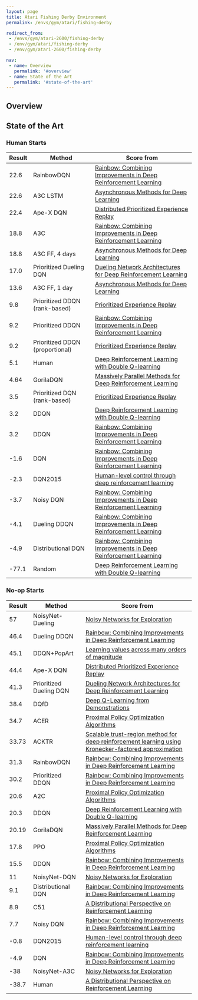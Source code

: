 ```yaml
---
layout: page
title: Atari Fishing Derby Environment
permalink: /envs/gym/atari/fishing-derby

redirect_from:
 - /envs/gym/atari-2600/fishing-derby
 - /env/gym/atari/fishing-derby
 - /env/gym/atari-2600/fishing-derby

nav:
 - name: Overview
   permalink: '#overview'
 - name: State of the Art
   permalink: '#state-of-the-art'
---
```



## Overview

## State of the Art

### Human Starts

| Result | Method | Score from |
|--------|--------|------------|
| 22.6 | RainbowDQN | [Rainbow: Combining Improvements in Deep Reinforcement Learning](https://arxiv.org/abs/1710.02298) |
| 22.6 | A3C LSTM | [Asynchronous Methods for Deep Learning](https://arxiv.org/abs/1602.01783) |
| 22.4 | Ape-X DQN | [Distributed Prioritized Experience Replay](https://arxiv.org/abs/1803.00933) |
| 18.8 | A3C | [Rainbow: Combining Improvements in Deep Reinforcement Learning](https://arxiv.org/abs/1710.02298) |
| 18.8 | A3C FF, 4 days | [Asynchronous Methods for Deep Learning](https://arxiv.org/abs/1602.01783) |
| 17.0 | Prioritized Dueling DQN | [Dueling Network Architectures for Deep Reinforcement Learning](https://arxiv.org/abs/1511.06581) |
| 13.6 | A3C FF, 1 day | [Asynchronous Methods for Deep Learning](https://arxiv.org/abs/1602.01783) |
| 9.8 | Prioritized DDQN (rank-based) | [Prioritized Experience Replay](https://arxiv.org/abs/1511.05952) |
| 9.2 | Prioritized DDQN | [Rainbow: Combining Improvements in Deep Reinforcement Learning](https://arxiv.org/abs/1710.02298) |
| 9.2 | Prioritized DDQN (proportional) | [Prioritized Experience Replay](https://arxiv.org/abs/1511.05952) |
| 5.1 | Human | [Deep Reinforcement Learning with Double Q-learning](https://arxiv.org/abs/1509.06461) |
| 4.64 | GorilaDQN | [Massively Parallel Methods for Deep Reinforcement Learning](https://arxiv.org/abs/1507.04296) |
| 3.5 | Prioritized DQN (rank-based) | [Prioritized Experience Replay](https://arxiv.org/abs/1511.05952) |
| 3.2 | DDQN | [Deep Reinforcement Learning with Double Q-learning](https://arxiv.org/abs/1509.06461) |
| 3.2 | DDQN | [Rainbow: Combining Improvements in Deep Reinforcement Learning](https://arxiv.org/abs/1710.02298) |
| -1.6 | DQN | [Rainbow: Combining Improvements in Deep Reinforcement Learning](https://arxiv.org/abs/1710.02298) |
| -2.3 | DQN2015 | [Human-level control through deep reinforcement learning](https://web.stanford.edu/class/psych209/Readings/MnihEtAlHassibis15NatureControlDeepRL.pdf) |
| -3.7 | Noisy DQN | [Rainbow: Combining Improvements in Deep Reinforcement Learning](https://arxiv.org/abs/1710.02298) |
| -4.1 | Dueling DDQN | [Rainbow: Combining Improvements in Deep Reinforcement Learning](https://arxiv.org/abs/1710.02298) |
| -4.9 | Distributional DQN | [Rainbow: Combining Improvements in Deep Reinforcement Learning](https://arxiv.org/abs/1710.02298) |
| -77.1 | Random | [Deep Reinforcement Learning with Double Q-learning](https://arxiv.org/abs/1509.06461) |

### No-op Starts

| Result | Method | Score from |
|--------|--------|------------|
| 57 | NoisyNet-Dueling | [Noisy Networks for Exploration](https://arxiv.org/abs/1706.10295) |
| 46.4 | Dueling DDQN | [Rainbow: Combining Improvements in Deep Reinforcement Learning](https://arxiv.org/abs/1710.02298) |
| 45.1 | DDQN+PopArt | [Learning values across many orders of magnitude](https://arxiv.org/abs/1602.07714) |
| 44.4 | Ape-X DQN | [Distributed Prioritized Experience Replay](https://arxiv.org/abs/1803.00933) |
| 41.3 | Prioritized Dueling DQN | [Dueling Network Architectures for Deep Reinforcement Learning](https://arxiv.org/abs/1511.06581) |
| 38.4 | DQfD | [Deep Q-Learning from Demonstrations](https://arxiv.org/abs/1704.03732) |
| 34.7 | ACER | [Proximal Policy Optimization Algorithms](https://arxiv.org/abs/1707.06347) |
| 33.73 | ACKTR | [Scalable trust-region method for deep reinforcement learning using Kronecker-factored approximation](https://arxiv.org/abs/1708.05144) |
| 31.3 | RainbowDQN | [Rainbow: Combining Improvements in Deep Reinforcement Learning](https://arxiv.org/abs/1710.02298) |
| 30.2 | Prioritized DDQN | [Rainbow: Combining Improvements in Deep Reinforcement Learning](https://arxiv.org/abs/1710.02298) |
| 20.6 | A2C | [Proximal Policy Optimization Algorithms](https://arxiv.org/abs/1707.06347) |
| 20.3 | DDQN | [Deep Reinforcement Learning with Double Q-learning](https://arxiv.org/abs/1509.06461) |
| 20.19 | GorilaDQN | [Massively Parallel Methods for Deep Reinforcement Learning](https://arxiv.org/abs/1507.04296) |
| 17.8 | PPO | [Proximal Policy Optimization Algorithms](https://arxiv.org/abs/1707.06347) |
| 15.5 | DDQN | [Rainbow: Combining Improvements in Deep Reinforcement Learning](https://arxiv.org/abs/1710.02298) |
| 11 | NoisyNet-DQN | [Noisy Networks for Exploration](https://arxiv.org/abs/1706.10295) |
| 9.1 | Distributional DQN | [Rainbow: Combining Improvements in Deep Reinforcement Learning](https://arxiv.org/abs/1710.02298) |
| 8.9 | C51 | [A Distributional Perspective on Reinforcement Learning](https://arxiv.org/abs/1707.06887) |
| 7.7 | Noisy DQN | [Rainbow: Combining Improvements in Deep Reinforcement Learning](https://arxiv.org/abs/1710.02298) |
| -0.8 | DQN2015 | [Human-level control through deep reinforcement learning](https://web.stanford.edu/class/psych209/Readings/MnihEtAlHassibis15NatureControlDeepRL.pdf) |
| -4.9 | DQN | [Rainbow: Combining Improvements in Deep Reinforcement Learning](https://arxiv.org/abs/1710.02298) |
| -38 | NoisyNet-A3C | [Noisy Networks for Exploration](https://arxiv.org/abs/1706.10295) |
| -38.7 | Human | [A Distributional Perspective on Reinforcement Learning](https://arxiv.org/abs/1707.06887) |

